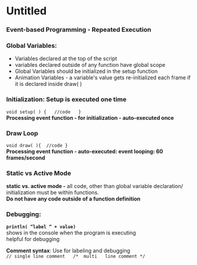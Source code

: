 # Untitled

### Event-based Programming - Repeated Execution

### Global Variables:

* Variables declared at the top of the script
* variables declared outside of any function have global scope
* Global Variables should be initialized in the setup function
* Animation Variables - a variable's value gets re-initialized each frame if it is declared inside draw\( \)

### Initialization: Setup is executed one time

`void setup( ) {   //code   }`     
 **Processing event function - for initialization - auto-executed once**

### Draw Loop

`void draw( ){  //code }`      
 **Processing event function - auto-executed: event looping: 60 frames/second**

### Static vs Active Mode

**static vs. active mode -** all code, other than global variable declaration/ initialization must be within functions.  
**Do not have any code outside of a function definition**

### Debugging:

**`println( “label “ + value)`**    
shows in the console when the program is executing  
helpful for debugging

**Comment syntax**:  Use for labeling and debugging  
`// single line comment  
/*  multi  
line comment */` 

